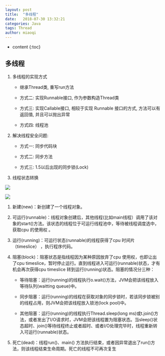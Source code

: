 ```yaml
---
layout: post
title:  "多线程"
date:   2018-07-30 13:32:21
categories: Java
tags: Thread
author: miaoqi
---
```


* content
{:toc}

## 多线程

1. 多线程的实现方式

    * 继承Thread类, 重写run方法

    * 方式二: 实现Runnable接口, 作为参数构造Thread类

    * 方式三: 实现Callable接口, 相较于实现 Runnable 接口的方式, 方法可以有返回值, 并且可以抛出异常

    * 方式四: 线程池

1. 解决线程安全问题:

    * 方式一: 同步代码块

    * 方式二: 同步方法

    * 方式三: 1.5以后出现的同步锁(Lock)

1. 线程状态转换

![](http://www.miaomiaoqi.cn/images/thread/thread_transfer1.png)

![](http://www.miaomiaoqi.cn/images/thread/thread_transfer2.png)

1. 新建(new)：新创建了一个线程对象。

2. 可运行(runnable)：线程对象创建后，其他线程(比如main线程）调用了该对象的start()方法。该状态的线程位于可运行线程池中，等待被线程调度选中，获取cpu 的使用权 。

3. 运行(running)：可运行状态(runnable)的线程获得了cpu 时间片（timeslice） ，执行程序代码。

4. 阻塞(block)：阻塞状态是指线程因为某种原因放弃了cpu 使用权，也即让出了cpu timeslice，暂时停止运行。直到线程进入可运行(runnable)状态，才有机会再次获得cpu timeslice 转到运行(running)状态。阻塞的情况分三种： 

    * 等待阻塞：运行(running)的线程执行o.wait()方法，JVM会把该线程放入等待队列(waitting queue)中。

    * 同步阻塞：运行(running)的线程在获取对象的同步锁时，若该同步锁被别的线程占用，则JVM会把该线程放入锁池(lock pool)中。

    * 其他阻塞：运行(running)的线程执行Thread.sleep(long ms)或t.join()方法，或者发出了I/O请求时，JVM会把该线程置为阻塞状态。当sleep()状态超时、join()等待线程终止或者超时、或者I/O处理完毕时，线程重新转入可运行(runnable)状态。

5. 死亡(dead)：线程run()、main() 方法执行结束，或者因异常退出了run()方法，则该线程结束生命周期。死亡的线程不可再次复生

    
    
    
    
    
    
    
    
    
    